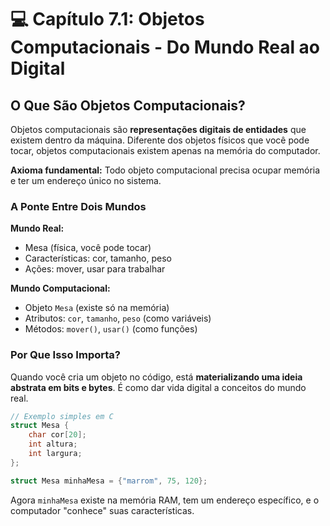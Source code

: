# 💻 **Capítulo 7.1: Objetos Computacionais - Do Mundo Real ao Digital**

## O Que São Objetos Computacionais?

Objetos computacionais são **representações digitais de entidades** que existem dentro da máquina. Diferente dos objetos físicos que você pode tocar, objetos computacionais existem apenas na memória do computador.

**Axioma fundamental:** Todo objeto computacional precisa ocupar memória e ter um endereço único no sistema.

### A Ponte Entre Dois Mundos

**Mundo Real:**
- Mesa (física, você pode tocar)
- Características: cor, tamanho, peso
- Ações: mover, usar para trabalhar

**Mundo Computacional:**
- Objeto `Mesa` (existe só na memória)
- Atributos: `cor`, `tamanho`, `peso` (como variáveis)
- Métodos: `mover()`, `usar()` (como funções)

### Por Que Isso Importa?

Quando você cria um objeto no código, está **materializando uma ideia abstrata em bits e bytes**. É como dar vida digital a conceitos do mundo real.

```c
// Exemplo simples em C
struct Mesa {
    char cor[20];
    int altura;
    int largura;
};

struct Mesa minhaMesa = {"marrom", 75, 120};
```

Agora `minhaMesa` existe na memória RAM, tem um endereço específico, e o computador "conhece" suas características.

